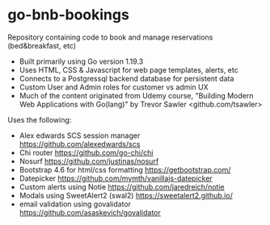 # go-bnb-bookings
Repository containing code to book and manage reservations (bed&breakfast, etc)
* Built primarily using Go version 1.19.3
* Uses HTML, CSS & Javascript for web page templates, alerts, etc
* Connects to a Postgressql backend database for persistent data
* Custom User and Admin roles for customer vs admin UX
* Much of the content originated from Udemy course, "Building Modern Web Applications with Go(lang)" by Trevor Sawler <github.com/tsawler>

Uses the following:
* Alex edwards SCS session manager https://github.com/alexedwards/scs
* Chi router https://github.com/go-chi/chi
* Nosurf https://github.com/justinas/nosurf
* Bootstrap 4.6 for html/css formatting https://getbootstrap.com/
* Datepicker https://github.com/mymth/vanillajs-datepicker
* Custom alerts using Notie <https://github.com/jaredreich/notie>
* Modals using SweetAlert2 (swal2) <https://sweetalert2.github.io/>
* email validation using govalidator <https://github.com/asaskevich/govalidator>
  
